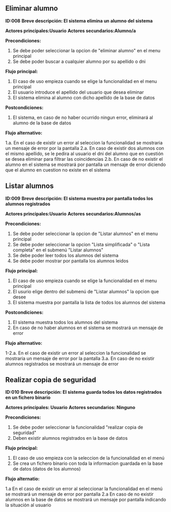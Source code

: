 ## Eliminar alumno  

**ID:008**
**Breve descripción: El sistema elimina un alumno del sistema**

**Actores principales:Usuario**
**Actores secundarios:Alumno/a**

**Precondiciones:**

1. Se debe poder seleccionar la opcion de "eliminar alumno" en el menu principal
2. Se debe poder buscar a cualquier alumno por su apellido o dni

**Flujo principal:**

1. El caso de uso empieza cuando se elige la funcionalidad en el menu principal
2. El usuario introduce el apellido del usuario que desea eliminar
3. El sistema elimina al alumno con dicho apellido de la base de datos

**Postcondiciones:**

1. El sistema, en caso de no haber ocurrido ningun error, eliminará al alumno de la base de datos

**Flujo alternativo:**

1.a. En el caso de existir un error al seleccion la funcionalidad se mostraria un mensaje de error por la pantalla
2.a. En caso de existir dos alumnos con el mismo apellido, se le pedira al usuario el dni del alumno que en cuestión se desea eliminar para filtrar las coincidencias
2.b. En caso de no existir el alumno en el sistema se mostrará por pantalla un mensaje de error diciendo que el alumno en cuestion no existe en el sistema


## Listar alumnos  

**ID:009**
**Breve descripción: El sistema muestra por pantalla todos los alumnos registrados**

**Actores principales:Usuario**
**Actores secundarios:Alumnos/as**

**Precondiciones:**

1. Se debe poder seleccionar la opcion de "Listar alumnos" en el menu principal
2. Se debe poder seleccionar la opcion "Lista simplificada" o "Lista completa" en el submenú "Listar alumnos"
3. Se debe poder leer todos los alumnos del sistema
4. Se debe poder mostrar por pantalla los alumnos leidos

**Flujo principal:**

1. El caso de uso empieza cuando se elige la funcionalidad en el menu principal
2. El usurio elige dentro del submenú de "Listar alumnos" la opcion que desee
3. El sistema muestra por pantalla la lista de todos los alumnos del sistema

**Postcondiciones:**

1. El sistema muestra todos los alumnos del sistema
2. En caso de no haber alumnos en el sistema se mostrará un mensaje de error

**Flujo alternativo:**

1-2.a. En el caso de existir un error al seleccion la funcionalidad se mostraria un mensaje de error por la pantalla
3.a. En caso de no existir alumnos registrados se mostrará un mensaje de error


## Realizar copia de seguridad

**ID:010**
**Breve descripción: El sistema guarda todos los datos registrados en un fichero binario**

**Actores principales: Usuario**
**Actores secundarios: Ninguno**

**Precondiciones:**

1. Se debe poder seleccionar la funcionalidad "realizar copia de seguridad"
2. Deben existir alumnos registrados en la base de datos

**Flujo principal:**

1. El caso de uso empieza con la seleccion de la funcionalidad en el menú
2. Se crea un fichero binario con toda la informacion guardada en la base de datos (datos de los alumnos)

**Flujo alternatio:**

1.a En el caso de existir un error al seleccionar la funcionalidad en el menú se mostrará un mensaje de error por pantalla
2.a En caso de no existir alumnos en la base de datos se mostrará un mensaje por pantalla indicando la situación al usuario
